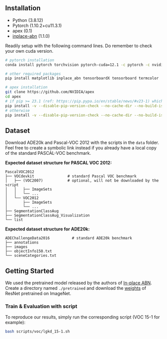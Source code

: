 
## Installation

- Python (3.8.12)
- Pytorch (1.10.2+cu11.3.1)
- apex (0.1)
- [inplace-abn](https://github.com/mapillary/inplace_abn) (1.1.0)

Readily setup with the following command lines. Do remember to check your own cuda version.

```bash
# pytorch installation
conda install pytorch torchvision pytorch-cuda=12.1 -c pytorch -c nvidia

# other required packages
pip install matplotlib inplace_abn tensorboardX tensorboard termcolor

# apex installation
git clone https://github.com/NVIDIA/apex
cd apex
# if pip >= 23.1 (ref: https://pip.pypa.io/en/stable/news/#v23-1) which supports multiple `--config-settings` with the same key... 
pip install -v --disable-pip-version-check --no-cache-dir --no-build-isolation --config-settings "--build-option=--cpp_ext" --config-settings "--build-option=--cuda_ext" ./
# otherwise
pip install -v --disable-pip-version-check --no-cache-dir --no-build-isolation --global-option="--cpp_ext" --global-option="--cuda_ext" ./
```

## Dataset

Download ADE20k and Pascal-VOC 2012 with the scripts in the `data` folder.
Feel free to create a symbolic link instead if you already have a local copy of the standard PASCAL-VOC benchmark.

**Expected dataset structure for PASCAL VOC 2012:**

    PascalVOC2012
    ├── VOCdevkit               # standard Pascal VOC benchmark
    │   ├── (VOC2007)           # optional, will not be downloaded by the script
    │   │   ├── ImageSets
    │   │   └── ...
    │   └── VOC2012
    │       ├── ImageSets
    │       └── ...
    ├── SegmentationClassAug
    ├── SegmentationClassAug_Visualization
    └── list

**Expected dataset structure for ADE20k:**

    ADEChallengeData2016          # standard ADE20k benchmark
    ├── annotations
    ├── images
    ├── objectInfo150.txt
    └── sceneCategories.txt


## Getting Started

We used the pretrained model released by the authors of [In-place ABN](https://github.com/mapillary/inplace_abn#training-on-imagenet-1k).
Create a directory named `./pretrained` and download the [weights](https://github.com/Ze-Yang/LGKD/releases/download/v1.0/resnet101_iabn_sync.pth.tar) of ResNet pretrained on ImageNet.

### Train & Evaluation with script

To reproduce our results, simply run the corresponding script (VOC 15-1 for example):

```bash
bash scripts/voc/lgkd_15-1.sh
```
